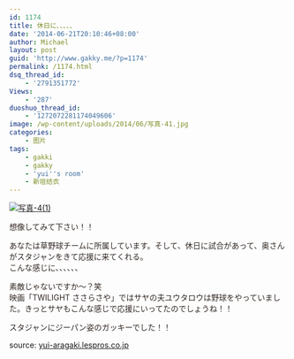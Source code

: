 ```yaml
---
id: 1174
title: 休日に、、、、、
date: '2014-06-21T20:10:46+08:00'
author: Michael
layout: post
guid: 'http://www.gakky.me/?p=1174'
permalink: /1174.html
dsq_thread_id:
    - '2791351772'
Views:
    - '287'
duoshuo_thread_id:
    - '1272072281174049606'
image: /wp-content/uploads/2014/06/写真-41.jpg
categories:
    - 图片
tags:
    - gakki
    - gakky
    - 'yui''s room'
    - 新垣结衣
---
```


[![写真-4(1)](http://www.yui-aragaki.org/wp-content/uploads/2014/06/写真-41.jpg)](http://www.yui-aragaki.org/wp-content/uploads/2014/06/写真-41.jpg "写真-4(1)")

<span style="color: #302722;">想像してみて下さい！！</span>  
  
<span style="color: #302722;">あなたは草野球チームに所属しています。そして、休日に試合があって、奥さんがスタジャンをきて応援に来てくれる。</span>  
<span style="color: #302722;">こんな感じに、、、、、、</span>

<span style="color: #302722;">素敵じゃないですか〜？笑</span>  
<span style="color: #302722;">映画「TWILIGHT ささらさや」ではサヤの夫ユウタロウは野球をやっていました。きっとサヤもこんな感じで応援にいってたのでしょうね！！</span>  
  
<span style="color: #302722;">スタジャンにジーパン姿のガッキーでした！！</span>

source: [yui-aragaki.lespros.co.jp](http://yui-aragaki.lespros.co.jp)